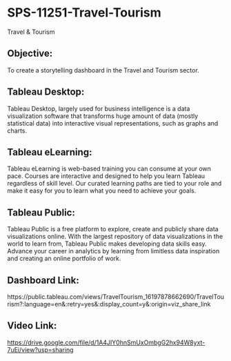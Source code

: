 # SPS-11251-Travel-Tourism
Travel &amp; Tourism

<h2>Objective:</h2>

To create a storytelling dashboard in the Travel and Tourism sector.

<h2>Tableau Desktop:</h2>

Tableau Desktop, largely used for business intelligence is a data visualization software that transforms huge amount of data (mostly statistical data) into interactive visual representations, such as graphs and charts.

<h2>Tableau eLearning:</h2>

Tableau eLearning is web-based training you can consume at your own pace. Courses are interactive and designed to help you learn Tableau regardless of skill level. Our curated learning paths are tied to your role and make it easy for you to learn what you need to achieve your goals.

<h2>Tableau Public:</h2>

Tableau Public is a free platform to explore, create and publicly share data visualizations online. With the largest repository of data visualizations in the world to learn from, Tableau Public makes developing data skills easy. Advance your career in analytics by learning from limitless data inspiration and creating an online portfolio of work.

<h2>Dashboard Link:</h2>
https://public.tableau.com/views/TravelTourism_16197878662690/TravelTourism?:language=en&:retry=yes&:display_count=y&:origin=viz_share_link

<h2>Video Link:</h2>

https://drive.google.com/file/d/1A4JIY0hnSmUxOmbgG2hx94W8yxt-7uEi/view?usp=sharing



